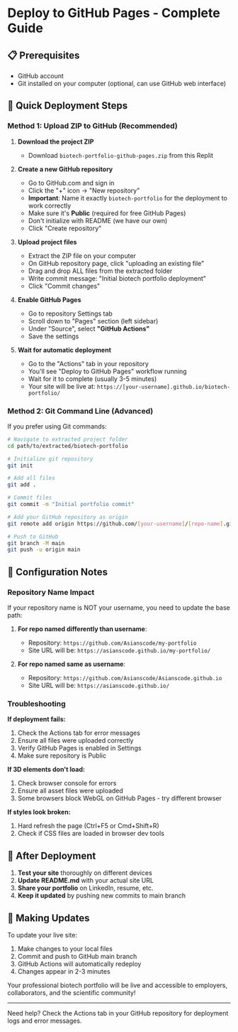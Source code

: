# Deploy to GitHub Pages - Complete Guide

## 📋 Prerequisites
- GitHub account
- Git installed on your computer (optional, can use GitHub web interface)

## 🚀 Quick Deployment Steps

### Method 1: Upload ZIP to GitHub (Recommended)

1. **Download the project ZIP**
   - Download `biotech-portfolio-github-pages.zip` from this Replit

2. **Create a new GitHub repository**
   - Go to GitHub.com and sign in
   - Click the "+" icon → "New repository"
   - **Important**: Name it exactly `biotech-portfolio` for the deployment to work correctly
   - Make sure it's **Public** (required for free GitHub Pages)
   - Don't initialize with README (we have our own)
   - Click "Create repository"

3. **Upload project files**
   - Extract the ZIP file on your computer
   - On GitHub repository page, click "uploading an existing file"
   - Drag and drop ALL files from the extracted folder
   - Write commit message: "Initial biotech portfolio deployment"
   - Click "Commit changes"

4. **Enable GitHub Pages**
   - Go to repository Settings tab
   - Scroll down to "Pages" section (left sidebar)
   - Under "Source", select **"GitHub Actions"**
   - Save the settings

5. **Wait for automatic deployment**
   - Go to the "Actions" tab in your repository
   - You'll see "Deploy to GitHub Pages" workflow running
   - Wait for it to complete (usually 3-5 minutes)
   - Your site will be live at: `https://[your-username].github.io/biotech-portfolio/`

### Method 2: Git Command Line (Advanced)

If you prefer using Git commands:

```bash
# Navigate to extracted project folder
cd path/to/extracted/biotech-portfolio

# Initialize git repository
git init

# Add all files
git add .

# Commit files
git commit -m "Initial portfolio commit"

# Add your GitHub repository as origin
git remote add origin https://github.com/[your-username]/[repo-name].git

# Push to GitHub
git branch -M main
git push -u origin main
```

## 🔧 Configuration Notes

### Repository Name Impact
If your repository name is NOT your username, you need to update the base path:

1. **For repo named differently than username**:
   - Repository: `https://github.com/Asianscode/my-portfolio`
   - Site URL will be: `https://asianscode.github.io/my-portfolio/`

2. **For repo named same as username**:
   - Repository: `https://github.com/Asianscode/Asianscode.github.io`
   - Site URL will be: `https://asianscode.github.io/`

### Troubleshooting

**If deployment fails:**
1. Check the Actions tab for error messages
2. Ensure all files were uploaded correctly
3. Verify GitHub Pages is enabled in Settings
4. Make sure repository is Public

**If 3D elements don't load:**
1. Check browser console for errors
2. Ensure all asset files were uploaded
3. Some browsers block WebGL on GitHub Pages - try different browser

**If styles look broken:**
1. Hard refresh the page (Ctrl+F5 or Cmd+Shift+R)
2. Check if CSS files are loaded in browser dev tools

## 📝 After Deployment

1. **Test your site** thoroughly on different devices
2. **Update README.md** with your actual site URL
3. **Share your portfolio** on LinkedIn, resume, etc.
4. **Keep it updated** by pushing new commits to main branch

## 🔄 Making Updates

To update your live site:
1. Make changes to your local files
2. Commit and push to GitHub main branch
3. GitHub Actions will automatically redeploy
4. Changes appear in 2-3 minutes

Your professional biotech portfolio will be live and accessible to employers, collaborators, and the scientific community!

---

Need help? Check the Actions tab in your GitHub repository for deployment logs and error messages.